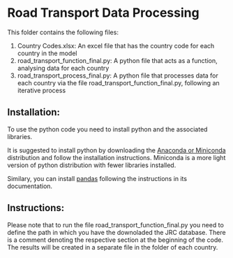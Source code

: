  # Road Transport Data Processing

This folder contains the following files:
1) Country Codes.xlsx: An excel file that has the country code for each country in the model
2) road_transport_function_final.py: A python file that acts as a function, analysing data for each country
3) road_transport_process_final.py: A python file that processes data for each country via the file road_transport_function_final.py, following an iterative process

## Installation:

To use the python code you need to install python and the associated libraries.

It is suggested to install python by downloading the [Anaconda or Miniconda]([url](https://www.anaconda.com/download)) distribution and follow the installation instructions. Miniconda is a more light version of python distribution with fewer libraries installed.

Similary, you can install [pandas]([url](https://pandas.pydata.org/docs/)) following the instructions in its documentation.

## Instructions:

Please note that to run the file road_transport_function_final.py you need to define the path in which you have the downoladed the JRC database. There is a comment denoting the respective section at the beginning of the code. The results will be created in a separate file in the folder of each country.
